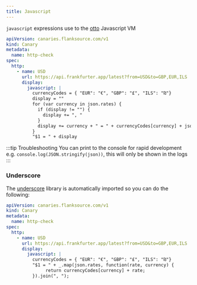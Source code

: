 ```yaml
---
title: Javascript
---
```


`javascript` expressions use to the [otto](https://github.com/robertkrimen/otto) Javascript VM

```yaml title="display-with-javascript.yaml"
apiVersion: canaries.flanksource.com/v1
kind: Canary
metadata:
  name: http-check
spec:
  http:
    - name: USD
      url: https://api.frankfurter.app/latest?from=USD&to=GBP,EUR,ILS
      display:
        javascript: |
          currencyCodes = { "EUR": "€", "GBP": "£", "ILS": "₪"}
          display = ""
          for (var currency in json.rates) {
            if (display != "") {
              display += ", "
            }
            display += currency + " = " + currencyCodes[currency] + json.rates[currency] + ", "
          }
          "$1 = " + display
````



:::tip Troubleshooting
You can print to the console for rapid development e.g. `console.log(JSON.stringify(json))`, this will only be shown in the logs
:::

### Underscore


The [underscore](https://underscorejs.org/) library is automatically imported so you can do the following:

```yaml title="display-format-with-underscore.yaml"
apiVersion: canaries.flanksource.com/v1
kind: Canary
metadata:
  name: http-check
spec:
  http:
    - name: USD
      url: https://api.frankfurter.app/latest?from=USD&to=GBP,EUR,ILS
      display:
        javascript: |
          currencyCodes = { "EUR": "€", "GBP": "£", "ILS": "₪"}
          "$1 = " + _.map(json.rates, function(rate, currency) {
               return currencyCodes[currency] + rate;
          }).join(", ");
```
